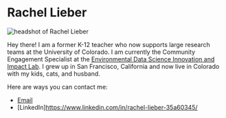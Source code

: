 # Rachel Lieber

![headshot of Rachel Lieber](https://esiil.org/sites/default/files/styles/profile_image/public/2025-04/Rachel%20Lieber.png?itok=NRfpCd2Z)

Hey there! I am a former K-12 teacher who now supports large research teams at the University of Colorado. I am currently the Community Engagement Specialist at the [Environmental Data Science Innovation and Impact Lab](https://esiil.org/). I grew up in San Francisco, California and now live in Colorado with my kids, cats, and husband. 

Here are ways you can contact me:
* [Email](mailto:Rachel.Lieber@colorado.edu)
* [LinkedIn]https://www.linkedin.com/in/rachel-lieber-35a60345/

